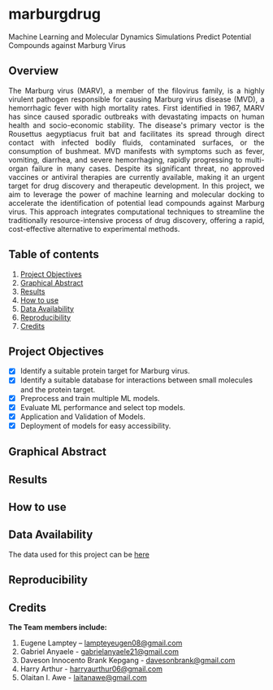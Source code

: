 # marburgdrug
Machine Learning and Molecular Dynamics Simulations Predict Potential Compounds against Marburg Virus

## Overview
<p align="justify">
  The Marburg virus (MARV), a member of the filovirus family, is a highly virulent pathogen responsible for causing Marburg virus disease (MVD), a hemorrhagic fever with high mortality rates. First identified in 1967, MARV has since caused sporadic outbreaks with devastating impacts on human health and socio-economic stability. The disease's primary vector is the Rousettus aegyptiacus fruit bat and facilitates its spread through direct contact with infected bodily fluids, contaminated surfaces, or the consumption of bushmeat. MVD manifests with symptoms such as fever, vomiting, diarrhea, and severe hemorrhaging, rapidly progressing to multi-organ failure in many cases. Despite its significant threat, no approved vaccines or antiviral therapies are currently available, making it an urgent target for drug discovery and therapeutic development. 
  In this project, we aim to leverage the power of machine learning and molecular docking to accelerate the identification of potential lead compounds against Marburg virus. This approach integrates computational techniques to streamline the traditionally resource-intensive process of drug discovery, offering a rapid, cost-effective alternative to experimental methods.
</p>

## Table of contents
1. [Project Objectives](#objectives)
2. [Graphical Abstract](#description)
3. [Results](#results)
4. [How to use](#how-to-use)
5. [Data Availability](#data-availability)
6. [Reproducibility](#reproducibility-prerequisites)
7. [Credits](#credits)

## Project Objectives
- [X] Identify a suitable protein target for Marburg virus.
- [X] Identify a suitable database for interactions between small molecules and the protein target.
- [X] Preprocess and train multiple ML models.
- [X] Evaluate ML performance and select top models.
- [X] Application and Validation of Models.
- [X] Deployment of models for easy accessibility.

## Graphical Abstract

## Results

## How to use

## Data Availability
The data used for this project can be [here](https://pubchem.ncbi.nlm.nih.gov/assay/pcget.cgi?query=download&record_type=datatable&actvty=all&response_type=save&aid=540276)

## Reproducibility

## Credits
**The Team members include:**
1. Eugene Lamptey – lampteyeugen08@gmail.com
2. Gabriel Anyaele - gabrielanyaele21@gmail.com
3. Daveson Innocento Brank Kepgang - davesonbrank@gmail.com
4. Harry Arthur - harryaurthur06@gmail.com
5. Olaitan I. Awe - laitanawe@gmail.com


